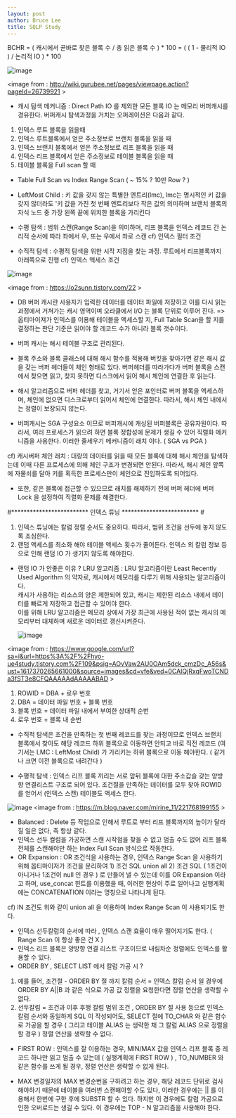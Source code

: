 ```yaml
---
layout: post
author: Bruce Lee
title: SQLP Study
---
```


BCHR = ( 캐시에서 곧바로 찾은 블록 수 / 총 읽은 블록 수 ) * 100 =  ( ( 1 - 물리적 IO ) / 논리적 IO ) * 100

![image](https://user-images.githubusercontent.com/44639709/113296850-f270e700-9334-11eb-8109-c2df9b85d11a.png)

<image from : http://wiki.gurubee.net/pages/viewpage.action?pageId=26739921 >

- 캐시 탐색 메커니즘 : Direct Path IO 를 제외한 모든 블록 IO 는 메모리 버퍼캐시를 경유한다. 버퍼캐시 탐색과정을 거치는 오퍼레이션은 다음과 같다.

1. 인덱스 루트 블록을 읽을때 <br/>
2. 인덱스 루트블록에서 얻은 주소정보로 브랜치 블록을 읽을 때 <br/>
3. 인덱스 브랜치 블록에서 얻은 주소정보로 리프 블록을 읽을 때 <br/>
4. 인덱스 리프 블록에서 얻은 주소정보로 테이블 블록을 읽을 때 <br/>
5. 테이블 블록을 Full scan 할 때 <br/>

- Table Full Scan vs Index Range Scan ( ~ 15% ? 10만 Row ? )

- LeftMost Child : 키 값을 갖지 않는 특별한 엔트리(lmc), lmc는 명시적인 키 값을 갖지 않더라도 '키 값을 가진 첫 번째 엔트리보다 작은 값의 의미하며 브랜치 블록의 자식 노드 중 가장 왼쪽 끝에 위치한 블록을 가리킨다

- 수평 탐색 : 범위 스캔(Range Scan)을 의미하며, 리프 블록을 인덱스 레코드 간 논리적 순서에 따라 좌에서 우, 또는 우에서 좌로 스캔
  cf) 인덱스 필터 조건
- 수직적 탐색 : 수평적 탐색을 위한 시작 지점을 찾는 과정. 루트에서 리프블록까지 아래쪽으로 진행
  cf) 인덱스 액세스 조건

![image](https://user-images.githubusercontent.com/44639709/113297872-213b8d00-9336-11eb-888d-87e3535e7125.png)

<image from : https://o2sunn.tistory.com/22 >

- DB 버퍼 캐시란 사용자가 입력한 데이터를 데이터 파일에 저장하고 이를 다시 읽는 과정에서 거쳐가는 캐시 영역이며 오라클에서 I/O 는 블록 단위로 이루어 진다.
  => 옵티마이져가 인덱스를 이용해 테이블을 액세스할 지, Full Table Scan을 할 지를 결정하는 판단 기준은 읽어야 할 레코드 수가 아니라 블록 갯수이다.

- 버퍼 캐시는 해시 테이블 구조로 관리된다.
- 블록 주소와 블록 클래스에 대해 해시 함수를 적용해 버킷을 찾아가면 같은 해시 값을 갖는 버퍼 헤더들이 체인 형태로 있다.  버퍼헤더를 따라가다가 버퍼 블록을 스캔에서 찾으면 읽고, 찾지 못하면 디스크에서 읽어 해시 체인에 연결한 후 읽는다.

- 해시 알고리즘으로 버퍼 헤더를 찾고, 거기서 얻은 포인터로 버퍼 블록을 액세스하며, 체인에 없으면 디스크로부터 읽어서 체인에 연결한다. 따라서, 해시 체인 내에서는 정렬이 보장되지 않는다.

- 버퍼캐시는 SGA 구성요소 이므로 버퍼캐시에 캐싱된 버퍼블록은 공유자원이다. 따라서, 여러 프로세스가 읽으려 하면 블록 정합성에 문제가 생길 수 있어 직렬화 메커니즘을 사용한다. 이러한 줄세우기 메커니즘이 래치 이다. ( SGA vs PGA )

cf) 캐시버퍼 체인 래치 : 대량의 데이터를 읽을 때 모든 블록에 대해 해시 체인을 탐색하는데 이때 다른 프로세스에 의해 체인 구조가 변경되면 안된다. 따라서, 해시 체인 앞쪽에 자물쇠를 달아 키를 획득한 프로세스만이 체인으로 진입하도록 되어있다.

- 또한, 같은 블록에 접근할 수 있으므로 래치를 해제하기 전에 버퍼 헤더에 버퍼 Lock 을 설정하여 직렬화 문제를 해결한다.

#************************* 인덱스 튜닝 ************************* #

1. 인덱스 튜닝에는 칼럼 정렬 순서도 중요하다. 따라서, 범위 조건을 선두에 놓지 않도록 조심한다.
2. 랜덤 액세스를 최소화 해야 테이블 액세스 횟수가 줄어든다. 인덱스 외 칼럼 정보 등으로 인해 랜덤 IO 가 생기지 않도록 해야한다.

- 랜덤 IO 가 안좋은 이유 ? LRU 알고리즘
  : LRU 알고리즘이란 Least Recently Used Algorithm 의 약자로, 캐시에서 메모리를 다루기 위해 사용되는 알고리즘이다.<br/>
  캐시가 사용하는 리소스의 양은 제한되어 있고, 캐시는 제한된 리소스 내에서 데이터를 빠르게 저장하고 접근할 수 있어야 한다.<br/>
  이를 위해 LRU 알고리즘은 메모리 상에서 가장 최근에 사용된 적이 없는 캐시의 메모리부터 대체하며 새로운 데이터로 갱신시켜준다.

  ![image](https://user-images.githubusercontent.com/44639709/113301570-1edb3200-933a-11eb-90f8-8d790e856d24.png)

<image from : https://www.google.com/url?sa=i&url=https%3A%2F%2Fhyo-ue4study.tistory.com%2F109&psig=AOvVaw2AU0OAm5dck_cmzDc_A56s&ust=1617370265661000&source=images&cd=vfe&ved=0CAIQjRxqFwoTCNDa3fST3e8CFQAAAAAdAAAAABAD >

1) ROWID = DBA + 로우 번호
2) DBA = 데이터 파일 번호 + 블록 번호
3) 블록 번호 = 데이터 파일 내에서 부여한 상대적 순번
4) 로우 번호 = 블록 내 순번

- 수직적 탐색은 조건을 만족하는 첫 번째 레코드를 찾는 과정이므로 인덱스 브랜치 블록에서 찾아도 해당 레코드 하위 블록으로 이동하면 안되고 바로 직전 레코드 (여기서는 LMC : LeftMost Child) 가 가리키는 하위 블록으로 이동 해야한다. ( 같거나 크면 이전 블록으로 내려간다 )

- 수평적 탐색 : 인덱스 리프 블록 끼리는 서로 앞뒤 블록에 대한 주소갑슬 갖는 양방향 연결리스트 구조로 되어 있다. 조건절을 만족하는 데이터를 모두 찾아 ROWID 를 얻어서 (인덱스 스캔) 테이블도 액세스 한다.

![image](https://user-images.githubusercontent.com/44639709/113301944-85605000-933a-11eb-9d55-d24b09dfeca0.png)
<image from : https://m.blog.naver.com/mirine_11/221768199155 >

- Balanced : Delete 등 작업으로 인해서 루트로 부터 리프 블록까지의 높이가 달라질 일은 없다, 즉 항상 같다.
- 인덱스 선두 컬럼을 가공하면 스캔 시작점을 찾을 수 없고 멈출 수도 없어 리프 블록 전체를 스캔해야만 하는 Index Full Scan 방식으로 작동한다.
- OR Expansion : OR 조건식을 사용하는 경우, 인덱스 Range Scan 을 사용하기 위해 옵티마이저가 조건을 분리하여 1) 조건 SQL union all 2) 조건 SQL ( 1조건이 아니거나 1조건이 null 인 경우 ) 로 만들어 낼 수 있는데 이를 OR Expansion 이라고 하며, use_concat 힌트를 이용했을 때, 이러한 현상이 주로 일어나고 실행계획에는 CONCATENATION 이라는 명칭으로 나타나게 된다.

cf) IN 조건도 위와 같이 union all 을 이용하여 Index Range Scan 이 사용되기도 한다.

- 인덱스 선두칼럼의 순서에 따라 , 인덱스 스캔 효율이 매우 떨어지기도 한다. ( Range Scan 이 항상 좋은 건 X )
- 인덱스 리프 블록은 양방향 연결 리스트 구조이므로 내림차순 정렬에도 인덱스를 활용할 수 있다.
- ORDER BY , SELECT LIST 에서 칼럼 가공 시 ?

1) 예를 들어, 조건절 - ORDER BY 절 까지 칼럼 순서 = 인덱스 칼럼 순서 일 경우에 ORDER BY A||B 과 같은 식으로 가공 값 정렬을 요청한다면 정렬 연산을 생략할 수 없다.
2) 선두칼럼 = 조건과 이후 후행 칼럼 범위 조건 , ORDER BY 절 사용 등으로 인덱스 칼럼 순서와 동일하게 SQL 이 작성되어도, SELECT 절에 TO_CHAR 와 같은 함수로 가공을 할 경우 ( 그리고 테이블 ALIAS 는 생략한 채 그 칼럼 ALIAS 으로 정렬을 할 경우 ) 정렬 연산을 생략할 수 없다.


- FIRST ROW : 인덱스를 잘 이용하는 경우, MIN/MAX 값을 인덱스 리프 블록 중 레코드 하나만 읽고 멈출 수 있는데 ( 실행계획에 FIRST ROW ) , TO_NUMBER 와 같은 함수를 쓰게 될 경우, 정렬 연산은 생략할 수 없게 된다.

* MAX 변경일자의 MAX 변경순번을 구하려고 하는 경우, 해당 레코드 단위로 검사해야하기 때문에 테이블을 여러번 스캔해야할 수도 있다, 이러한 경우에는 || 를 이용해서 한번에 구한 후에 SUBSTR 할 수 있다. 하지만 이 경우에도 칼럼 가공으로 인한 오버로드는 생길 수 있다. 이 경우에는 TOP - N 알고리즘을 사용해야 한다.

